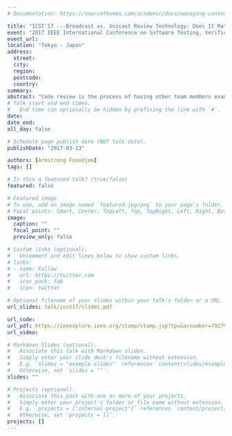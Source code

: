 ```yaml
---
# Documentation: https://sourcethemes.com/academic/docs/managing-content/

title: "ICST'17 ---Broadcast vs. Unicast Review Technology: Does It Matter?"
event: "2017 IEEE International Conference on Software Testing, Verification and Validation (ICST)"
event_url: 
location: "Tokyo - Japan"
address:
  street:
  city:
  region:
  postcode:
  country:
summary:
abstract: "Code review is the process of having other team members examine changes to a software system in order to evaluate their technical content and quality. Over the years, multiple tools have been proposed to help software developers conduct and manage code reviews. Some software organizations have been migrating from broadcast review technology to a more advanced unicast review approach such as Jira, but it is unclear if these unicast review technology leads to better code reviews. This paper empirically studies review data of five Apache projects that switched from broadcast based code review to unicast based, to understand the impact of review technology on review effectiveness and quality. Results suggest that broadcast based review is twice faster than review done with unicast based review technology. However, unicast's review quality seems to be better than that of the broadcast based. Our findings suggest that the medium (i.e., broadcast or unicast) technology used for code reviews can relate to the effectiveness and quality of reviews activities."
# Talk start and end times.
#   End time can optionally be hidden by prefixing the line with `#`.
date: 
date_end: 
all_day: false

# Schedule page publish date (NOT talk date).
publishDate: "2017-03-13"

authors: [Armstrong Foundjem]
tags: []

# Is this a featured talk? (true/false)
featured: false

# Featured image
# To use, add an image named `featured.jpg/png` to your page's folder.
# Focal points: Smart, Center, TopLeft, Top, TopRight, Left, Right, BottomLeft, Bottom, BottomRight.
image:
  caption: ""
  focal_point: ""
  preview_only: false

# Custom links (optional).
#   Uncomment and edit lines below to show custom links.
# links:
# - name: Follow
#   url: https://twitter.com
#   icon_pack: fab
#   icon: twitter

# Optional filename of your slides within your talk's folder or a URL.
url_slides: talk/icst17/slides.pdf

url_code: 
url_pdf: https://ieeexplore.ieee.org/stamp/stamp.jsp?tp=&arnumber=7927977
url_video: 

# Markdown Slides (optional).
#   Associate this talk with Markdown slides.
#   Simply enter your slide deck's filename without extension.
#   E.g. `slides = "example-slides"` references `content/slides/example-slides.md`.
#   Otherwise, set `slides = ""`.
slides: ""

# Projects (optional).
#   Associate this post with one or more of your projects.
#   Simply enter your project's folder or file name without extension.
#   E.g. `projects = ["internal-project"]` references `content/project/deep-learning/index.md`.
#   Otherwise, set `projects = []`.
projects: []
---
```

